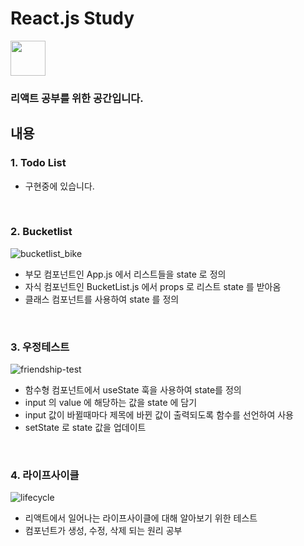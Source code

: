 # React.js Study

<img src="https://user-images.githubusercontent.com/75922558/115599853-0184fc80-a317-11eb-91ef-0b72b8655f71.png" width="56" height="56">

### 리액트 공부를 위한 공간입니다.


## 내용
### 1. Todo List
- 구현중에 있습니다.

<br>

### 2. Bucketlist

![bucketlist_bike](https://user-images.githubusercontent.com/75922558/115600340-91c34180-a317-11eb-9cc3-29df89e547e4.PNG)


- 부모 컴포넌트인 App.js 에서 리스트들을 state 로 정의
- 자식 컴포넌트인 BucketList.js 에서 props 로 리스트 state 를 받아옴
- 클래스 컴포넌트를 사용하여 state 를 정의

<br>

### 3. 우정테스트

![friendship-test](https://user-images.githubusercontent.com/75922558/115601011-4198af00-a318-11eb-88a3-0f944af37b6a.gif)


- 함수형 컴포넌트에서 useState 훅을 사용하여 state를 정의
- input 의 value 에 해당하는 값을 state 에 담기
- input 값이 바뀔때마다 제목에 바뀐 값이 출력되도록 함수를 선언하여 사용
- setState 로 state 값을 업데이트

<br>

### 4. 라이프사이클

![lifecycle](https://user-images.githubusercontent.com/75922558/115601850-3c882f80-a319-11eb-8744-5862562195a6.gif)


- 리액트에서 일어나는 라이프사이클에 대해 알아보기 위한 테스트
- 컴포넌트가 생성, 수정, 삭제 되는 원리 공부

